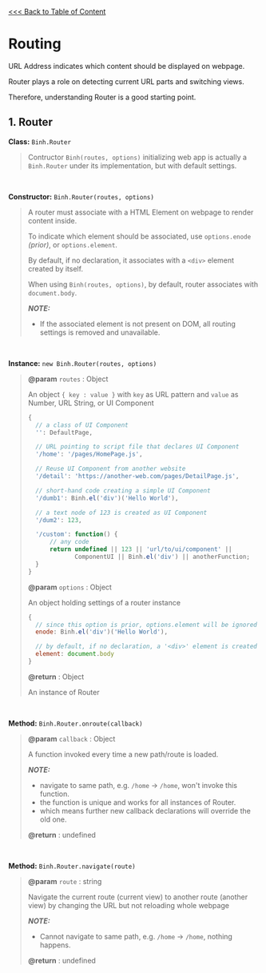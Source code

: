 [<<< Back to Table of Content](../README.md)

# Routing

URL Address indicates which content should be displayed on webpage.

Router plays a role on detecting current URL parts and switching views.

Therefore, understanding Router is a good starting point.

## 1. Router

**Class:** `Binh.Router`
> Contructor `Binh(routes, options)` initializing web app is actually a `Binh.Router` under its implementation, but with default settings.

<br/>

**Constructor:** `Binh.Router(routes, options)`
> A router must associate with a HTML Element on webpage to render content inside.
> 
> To indicate which element should be associated, use `options.enode` _(prior)_, or `options.element`.
> 
> By default, if no declaration, it associates with a `<div>` element created by itself.
> 
> When using `Binh(routes, options)`, by default, router associates with `document.body`.
>
> ***NOTE:***
> * If the associated element is not present on DOM, all routing settings is removed and unavailable.

<br/>

**Instance:** `new Binh.Router(routes, options)`

> **@param** `routes` : Object
>
> An object `{ key : value }` with `key` as URL pattern and `value` as Number, URL String, or UI Component
> 
> ```js
> {
>   // a class of UI Component
>   '': DefaultPage,
>
>   // URL pointing to script file that declares UI Component
>   '/home': '/pages/HomePage.js',
>
>   // Reuse UI Component from another website
>   '/detail': 'https://another-web.com/pages/DetailPage.js',
> 
>   // short-hand code creating a simple UI Component
>   '/dumb1': Binh.el('div')('Hello World'),
>
>   // a text node of 123 is created as UI Component
>   '/dum2': 123,
> 
>   '/custom': function() {
>       // any code
>       return undefined || 123 || 'url/to/ui/component' ||
>              ComponentUI || Binh.el('div') || anotherFunction;
>   }
> }
> ```
> 
> **@param** `options` : Object
> 
> An object holding settings of a router instance
> 
> ```js
> {
>   // since this option is prior, options.element will be ignored
>   enode: Binh.el('div')('Hello World'),
>
>   // by default, if no declaration, a '<div>' element is created to hold the content
>   element: document.body
> }
> ```
>
> **@return** : Object
> 
> An instance of Router

<br/>

**Method:** `Binh.Router.onroute(callback)`

> **@param** `callback` : Object
> 
> A function invoked every time a new path/route is loaded.
>
> ***NOTE:***
> * navigate to same path, e.g. `/home` -> `/home`, won't invoke this function.
> * the function is unique and works for all instances of Router.
> * which means further new callback declarations will override the old one.
>
> **@return** : undefined

<br/>

**Method:** `Binh.Router.navigate(route)`

> **@param** `route` : string
> 
> Navigate the current route (current view) to another route (another view) by changing the URL but not reloading whole webpage
>
> ***NOTE:***
> * Cannot navigate to same path, e.g. `/home` -> `/home`, nothing happens.
>
> **@return** : undefined
